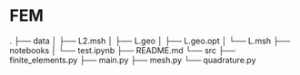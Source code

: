 # FEM
.
├── data
│   ├── L2.msh
│   ├── L.geo
│   ├── L.geo.opt
│   └── L.msh
├── notebooks
│   └── test.ipynb
├── README.md
└── src
    ├── finite_elements.py
    ├── main.py
    ├── mesh.py
    └── quadrature.py